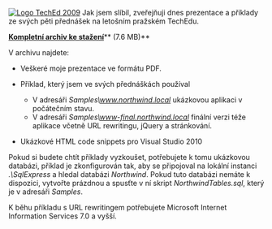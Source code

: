 <!-- dcterms:identifier = aspnetcz#230 -->
<!-- dcterms:title = Prezentace a příklady z TechEdu 2009 -->
<!-- dcterms:abstract = Jak jsem slíbil, zveřejňuji dnes prezentace a příklady ze svých pěti přednášek na letošním pražském TechEdu. -->
<!-- np9:categoryId = 6 -->
<!-- x4w:category = Akce a události -->
<!-- np9:authorId = 1 -->
<!-- np9:authorEmail = michal.valasek@altairis.cz -->
<!-- dcterms:creator = Michal Altair Valášek -->
<!-- dcterms:created = 2009-04-30T19:40:53.313+02:00 -->
<!-- dcterms:dateAccepted = 2009-04-30T19:40:53.313+02:00 -->

[![Logo TechEd 2009](http://www.aspnet.cz/Files/20090430-TechEd2009_thumb_1.png "Logo TechEd 2009")](http://www.aspnet.cz/Files/20090430-TechEd2009_5.png) Jak jsem slíbil, zveřejňuji dnes prezentace a příklady ze svých pěti přednášek na letošním pražském TechEdu.

[**Kompletní archiv ke stažení**](http://www.aspnet.cz/files/20090430-TechEd.zip)** (7.6 MB)**

V archivu najdete:

*   Veškeré moje prezentace ve formátu PDF. 
*   Příklad, který jsem ve svých přednáškách používal 

    *   V adresáři *Samples\www.northwind.local* ukázkovou aplikaci v počátečním stavu. 
    *   V adresáři *Samples\www-final.northwind.local* finální verzi téže aplikace včetně URL rewritingu, jQuery a stránkování.  
*   Ukázkové HTML code snippets pro Visual Studio 2010  

Pokud si budete chtít příklady vyzkoušet, potřebujete k tomu ukázkovou databázi, příklad je zkonfigurován tak, aby se připojoval na lokální instanci *.\SqlExpress* a hledal databázi *Northwind*. Pokud tuto databázi nemáte k dispozici, vytvořte prázdnou a spusťte v ní skript *NorthwindTables.sql*, který je v adresáři *Samples*.

K běhu příkladu s URL rewritingem potřebujete Microsoft Internet Information Services 7.0 a vyšší. 
